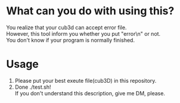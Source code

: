 # What can you do with using this?  
You realize that your cub3d can accept error file.  
However, this tool inform you whether you put "error\n" or not.  
You don't know if your program is normally finished. 

# Usage  
1. Please put your best exeute file(cub3D) in this repository.  
2. Done ./test.sh!   
If you don't understand this description, give me DM, please. 
